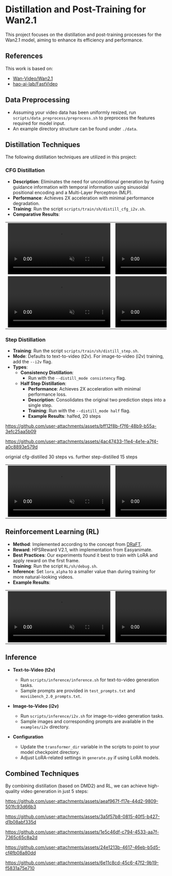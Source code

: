# Distillation and Post-Training for Wan2.1

This project focuses on the distillation and post-training processes for the Wan2.1 model, aiming to enhance its efficiency and performance.

## References
This work is based on:
* [Wan-Video/Wan2.1](https://github.com/Wan-Video/Wan2.1)
* [hao-ai-lab/FastVideo](https://github.com/hao-ai-lab/FastVideo)

## Data Preprocessing
* Assuming your video data has been uniformly resized, run `scripts/data_preprocess/preprocess.sh` to preprocess the features required for model input.
* An example directory structure can be found under `./data`.

## Distillation Techniques
The following distillation techniques are utilized in this project:

### CFG Distillation
* **Description**: Eliminates the need for unconditional generation by fusing guidance information with temporal information using sinusoidal positional encoding and a Multi-Layer Perceptron (MLP).
* **Performance**: Achieves 2X acceleration with minimal performance degradation.
* **Training**: Run the script `scripts/train/sh/distill_cfg_i2v.sh`.
* **Comparative Results**:
<table>
<tr>
<td align="center">
<video src="https://github.com/user-attachments/assets/0ee4a260-0dee-47d2-a080-9f7a60d83825" width="320" controls loop muted></video>
</td>
<td align="center">
<video src="https://github.com/user-attachments/assets/62a62cc3-ad78-4477-95d2-ca711d569b5e" width="320" controls loop muted></video>
</td>
</tr>
<tr>
<td align="center">
<video src="https://github.com/user-attachments/assets/18981a28-a7d7-4008-8653-4aed35ffe052" width="320" controls loop muted></video>
</td>
<td align="center">
<video src="https://github.com/user-attachments/assets/f84b27c4-048b-4f05-941a-f974936d7a10" width="320" controls loop muted></video>
</td>
</tr>
</table>


### Step Distillation
* **Training**: Run the script `scripts/train/sh/distill_step.sh`.
* **Mode**: Defaults to text-to-video (t2v). For image-to-video (i2v) training, add the `--i2v` flag.
* **Types**:
  * **Consistency Distillation**:
    * Run with the `--distill_mode consistency` flag.
  * **Half Step Distillation**:
    * **Performance**: Achieves 2X acceleration with minimal performance loss.
    * **Description**: Consolidates the original two prediction steps into a single step.
    * **Training**: Run with the `--distill_mode half` flag.
    * **Example Results**:
    halfed, 20 steps

https://github.com/user-attachments/assets/bff12f8b-f7f6-48b9-b55a-3efc25aa5b09


https://github.com/user-attachments/assets/4ac47433-11e4-4e1e-a7f4-a0c8893e579d

orignial cfg-distilled 30 steps vs. further step-distilled 15 steps
<table>
  <tr>
    <td align="center">
      <video src="https://github.com/user-attachments/assets/1cf1d74c-4a7a-4ab1-83ac-fb20ffea8ff3" width="320" controls loop muted></video>
    </td>
    <td align="center">
      <video src="https://github.com/user-attachments/assets/8528ebb7-2958-4888-ab9b-cc0767f63e1e" width="320" controls loop muted></video>
    </td>
  </tr>
</table>

## Reinforcement Learning (RL)
* **Method**: Implemented according to the concept from [DRaFT](https://arxiv.org/pdf/2309.17400).
* **Reward**: HPSReward V2.1, with implementation from Easyanimate.
* **Best Practices**: Our experiments found it best to train with LoRA and apply reward on the first frame.
* **Training**: Run the script `RL/sh/debug.sh`.
* **Inference**: Set `lora_alpha` to a smaller value than during training for more natural-looking videos.
* **Example Results**:
<table>
  <tr>
    <td align="center">
      <video src="https://github.com/user-attachments/assets/6d2f61d3-a0a0-4dbe-92bb-5e8e42ca19bb" width="320" controls loop muted></video>
    </td>
    <td align="center">
      <video src="https://github.com/user-attachments/assets/dbc66d5f-8af6-4b7e-9bb1-d03740397ac9" width="320" controls loop muted></video>
    </td>
  </tr>
</table>

## Inference
* **Text-to-Video (t2v)**
  * Run `scripts/inference/inference.sh` for text-to-video generation tasks.
  * Sample prompts are provided in `test_prompts.txt` and `moviibench_2.0_prompts.txt`.

* **Image-to-Video (i2v)**
  * Run `scripts/inference/i2v.sh` for image-to-video generation tasks.
  * Sample images and corresponding prompts are available in the `examples/i2v` directory.

* **Configuration**
  * Update the `transformer_dir` variable in the scripts to point to your model checkpoint directory.
  * Adjust LoRA-related settings in `generate.py` if using LoRA models.

## Combined Techniques
By combining distillation (based on DMD2) and RL, we can achieve high-quality video generation in just 5 steps:


https://github.com/user-attachments/assets/aeaf967f-f17e-44d2-9809-501fc93d66b3


https://github.com/user-attachments/assets/3a5f57b8-0815-40f5-b427-d1b08abf335d


https://github.com/user-attachments/assets/1e5c46df-c794-4533-aa7f-7365c65c8a2d


https://github.com/user-attachments/assets/24e1213b-4617-46eb-b5d5-cf4fb08a80dd


https://github.com/user-attachments/assets/6e11c8cd-45c6-47f2-9b19-f5831a75e710
